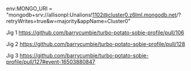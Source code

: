 env:MONGO_URI = "mongodb+srv://allisonpl:Unalions!1102@cluster0.z6lml.mongodb.net/?retryWrites=true&w=majority&appName=Cluster0"


Jig 1
https://github.com/barrycumbie/turbo-potato-sobie-profile/pull/106

Jig 2
https://github.com/barrycumbie/turbo-potato-sobie-profile/pull/128


Jig 3
https://github.com/barrycumbie/turbo-potato-sobie-profile/pull/127#event-16503880847

